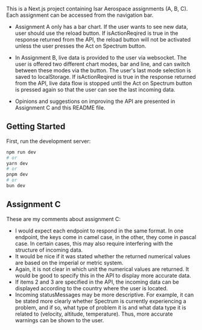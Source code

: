 This is a Next.js project containing Isar Aerospace assignments (A, B, C).
Each assignment can be accessed from the navigation bar.

- Assignment A only has a bar chart. If the user wants to see new data, user should use the reload button. If isActionReqired is true in the response returned from the API, the reload button will not be activated unless the user presses the Act on Spectrum button.

- In Assignment B, live data is provided to the user via websocket. The user is offered two different chart modes, bar and line, and can switch between these modes via the button. The user's last mode selection is saved to localStorage. If isActionReqired is true in the response returned from the API, live data flow is stopped until the Act on Spectrum button is pressed again so that the user can see the last incoming data.

- Opinions and suggestions on improving the API are presented in Assignment C and this README file.

## Getting Started

First, run the development server:

```bash
npm run dev
# or
yarn dev
# or
pnpm dev
# or
bun dev
```

## Assignment C

These are my comments about assignment C:

- I would expect each endpoint to respond in the same format. In one endpoint, the keys come in camel case, in the other, they come in pascal case. In certain cases, this may also require interfering with the structure of incoming data.
- It would be nice if it was stated whether the returned numerical values are based on the imperial or metric system.
- Again, it is not clear in which unit the numerical values are returned. It would be good to specify this in the API to display more accurate data.
- If items 2 and 3 are specified in the API, the incoming data can be displayed according to the country where the user is located.
- Incoming statusMessages may be more descriptive. For example, it can be stated more clearly whether Spectrum is currently experiencing a problem, and if so, what type of problem it is and what data type it is related to (velocity, altitude, temperature). Thus, more accurate warnings can be shown to the user.
